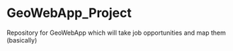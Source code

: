 GeoWebApp_Project
=================

Repository for GeoWebApp which will take job opportunities and map them (basically)
